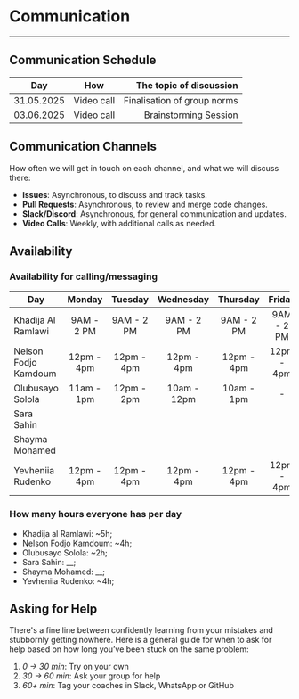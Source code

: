 <!--
    this template is for inspiration, feel free to change it however you like!

    Careful! be sure to protect your privacy when filling out this document
        everything you write here will be public
        so share only what you are comfortable sharing online
        you can share the rest in confidence with you group by another channel
-->

# Communication

---

## Communication Schedule

| Day        | How        | The topic of discussion     |
| :----: | :-: |  ----------------------: |
| 31.05.2025 | Video call | Finalisation of group norms |
| 03.06.2025 | Video call | Brainstorming Session       |

## Communication Channels

How often we will get in touch on each channel, and what we will discuss there:

- **Issues**: Asynchronous, to discuss and track tasks.
- **Pull Requests**: Asynchronous, to review and merge code changes.
- **Slack/Discord**: Asynchronous, for general communication and updates.
- **Video Calls**: Weekly, with additional calls as needed.

## Availability

### Availability for calling/messaging

| Day                  |   Monday   |  Tuesday   | Wednesday  |  Thursday  |   Friday   | Saturday |   Sunday   |
| -------- | :---: | :---: | :---: | :---: | :---: | :---: | :---:|
| Khadija Al Ramlawi   | 9AM - 2 PM | 9AM - 2 PM | 9AM - 2 PM | 9AM - 2 PM | 9AM - 2 PM |          | 9AM - 2 PM |
| Nelson Fodjo Kamdoum | 12pm - 4pm | 12pm - 4pm | 12pm - 4pm | 12pm - 4pm | 12pm - 4pm |    -     | 12pm - 4pm |
| Olubusayo Solola     | 11am - 1pm | 12pm - 2pm |10am - 12pm | 10am - 1pm |      -     |    -     |  3pm - 4pm |
| Sara Sahin           |            |            |            |            |            |          |            |
| Shayma Mohamed       |            |            |            |            |            |          |            |
| Yevheniia Rudenko    | 12pm - 4pm | 12pm - 4pm | 12pm - 4pm | 12pm - 4pm | 12pm - 4pm |    -     | 12pm - 4pm |

### How many hours everyone has per day

- Khadija al Ramlawi: ~5h;
- Nelson Fodjo Kamdoum: ~4h;
- Olubusayo Solola: ~2h;
- Sara Sahin: \_\_;
- Shayma Mohamed: \_\_;
- Yevheniia Rudenko: ~4h;

## Asking for Help

There's a fine line between confidently learning from your mistakes and
stubbornly getting nowhere. Here is a general guide for when to ask for help
based on how long you’ve been stuck on the same problem:

1. _0 → 30 min_: Try on your own
2. _30 → 60 min_: Ask your group for help
3. _60+ min_: Tag your coaches in Slack, WhatsApp or GitHub
